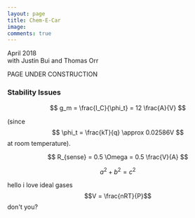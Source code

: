 ```yaml
---
layout: page
title: Chem-E-Car
image:
comments: true
---
```

April 2018  
with Justin Bui and Thomas Orr

PAGE UNDER CONSTRUCTION

### Stability Issues

$$ g_m = \frac{I_C}{\phi_t} = 12 \frac{A}{V} $$ 

(since $$ \phi_t = \frac{kT}{q} \approx 0.02586V $$ at room temperature).

$$ R_{sense} = 0.5 \Omega = 0.5 \frac{V}{A} $$

$$ a^2 + b^2 = c^2 $$

hello i love ideal gases $$V = \frac{nRT}{P}$$ don't you?
